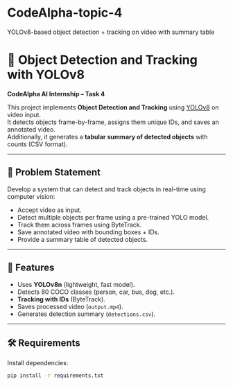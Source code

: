 # CodeAlpha-topic-4
YOLOv8-based object detection + tracking on video with summary table 
# 🚦 Object Detection and Tracking with YOLOv8  
**CodeAlpha AI Internship – Task 4**

This project implements **Object Detection and Tracking** using [YOLOv8](https://github.com/ultralytics/ultralytics) on video input.  
It detects objects frame-by-frame, assigns them unique IDs, and saves an annotated video.  
Additionally, it generates a **tabular summary of detected objects** with counts (CSV format).

---

## 📌 **Problem Statement**
Develop a system that can detect and track objects in real-time using computer vision:
- Accept video as input.
- Detect multiple objects per frame using a pre-trained YOLO model.
- Track them across frames using ByteTrack.
- Save annotated video with bounding boxes + IDs.
- Provide a summary table of detected objects.

---

## 🚀 **Features**
- Uses **YOLOv8n** (lightweight, fast model).  
- Detects 80 COCO classes (person, car, bus, dog, etc.).  
- **Tracking with IDs** (ByteTrack).  
- Saves processed video (`output.mp4`).  
- Generates detection summary (`detections.csv`).  

---

## 🛠️ **Requirements**
Install dependencies:
```bash
pip install -r requirements.txt
